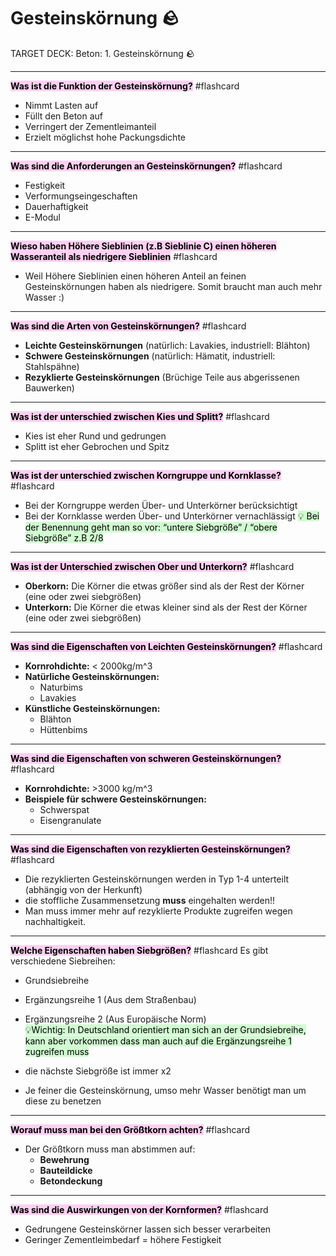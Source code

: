 # Gesteinskörnung 🪨

TARGET DECK: Beton: 1. Gesteinskörnung 🪨

---

<mark style="background: #FFB8EBA6;">**Was ist die Funktion der Gesteinskörnung?**</mark> #flashcard 
- Nimmt Lasten auf
- Füllt den Beton auf
- Verringert der Zementleimanteil
- Erzielt möglichst hohe Packungsdichte
<!--ID: 1650906266509-->



---

<mark style="background: #FFB8EBA6;">**Was sind die Anforderungen an Gesteinskörnungen?**</mark> #flashcard 
- Festigkeit
- Verformungseingeschaften
- Dauerhaftigkeit
- E-Modul
<!--ID: 1650906266514-->



---

<mark style="background: #FFB8EBA6;">**Wieso haben Höhere Sieblinien (z.B Sieblinie C) einen höheren Wasseranteil als niedrigere Sieblinien**</mark> #flashcard 
- Weil Höhere Sieblinien einen höheren Anteil an feinen Gesteinskörnungen haben als niedrigere. Somit braucht man auch mehr Wasser :)
<!--ID: 1650906487201-->


---

<mark style="background: #FFB8EBA6;">**Was sind die Arten von Gesteinskörnungen?**</mark> #flashcard 
- **Leichte Gesteinskörnungen** (natürlich: Lavakies, industriell: Blähton)
- **Schwere Gesteinskörnungen** (natürlich: Hämatit, industriell: Stahlspähne)
- **Rezyklierte Gesteinskörnungen** (Brüchige Teile aus abgerissenen Bauwerken)
<!--ID: 1650906487205-->


---

<mark style="background: #FFB8EBA6;">**Was ist der unterschied zwischen Kies und Splitt?**</mark> #flashcard 
- Kies ist eher Rund und gedrungen
- Splitt ist eher Gebrochen und Spitz
<!--ID: 1650906487209-->


---

<mark style="background: #FFB8EBA6;">**Was ist der unterschied zwischen Korngruppe und Kornklasse?**</mark> #flashcard 
- Bei der Korngruppe werden Über- und Unterkörner berücksichtigt
- Bei der Kornklasse werden Über- und Unterkörner vernachlässigt
 <mark style="background: #BBFABBA6;">💡 Bei der Benennung geht man so vor: “untere Siebgröße” / “obere Siebgröße” z.B 2/8</mark> 
<!--ID: 1650906919463-->


---
    
<mark style="background: #FFB8EBA6;">**Was ist der Unterschied zwischen Ober und Unterkorn?**</mark> #flashcard 
- **Oberkorn:** Die Körner die etwas größer sind als der Rest der Körner (eine oder zwei siebgrößen)
- **Unterkorn:** Die Körner die etwas kleiner sind als der Rest der Körner (eine oder zwei siebgrößen)
<!--ID: 1650906919467-->


---

<mark style="background: #FFB8EBA6;">**Was sind die Eigenschaften von Leichten Gesteinskörnungen?**</mark> #flashcard 
- **Kornrohdichte:** < 2000kg/m^3
- **Natürliche Gesteinskörnungen:**
	- Naturbims
	- Lavakies
- **Künstliche Gesteinskörnungen:**
	- Blähton
	- Hüttenbims
<!--ID: 1650906919470-->

---

<mark style="background: #FFB8EBA6;">**Was sind die Eigenschaften von schweren Gesteinskörnungen?**</mark> #flashcard 
- **Kornrohdichte:** >3000 kg/m^3
- **Beispiele für schwere Gesteinskörnungen:**
	- Schwerspat
	- Eisengranulate
<!--ID: 1650906969887-->


---

<mark style="background: #FFB8EBA6;">**Was sind die Eigenschaften von rezyklierten Gesteinskörnungen?**</mark> #flashcard 
- Die rezyklierten Gesteinskörnungen werden in Typ 1-4 unterteilt (abhängig von der Herkunft)
- die stoffliche Zusammensetzung **muss** eingehalten werden!!
- Man muss immer mehr auf rezyklierte Produkte zugreifen wegen nachhaltigkeit.
<!--ID: 1650907529536-->


---

<mark style="background: #FFB8EBA6;">**Welche Eigenschaften haben Siebgrößen?**</mark> #flashcard 
Es gibt verschiedene Siebreihen:
- Grundsiebreihe
- Ergänzungsreihe 1 (Aus dem Straßenbau)
- Ergänzungsreihe 2 (Aus Europäische Norm)    
<mark style="background: #BBFABBA6;">💡Wichtig: In Deutschland orientiert man sich an der Grundsiebreihe, kann aber vorkommen dass man auch auf die Ergänzungsreihe 1 zugreifen muss</mark> 
 
- die nächste Siebgröße ist immer x2
- Je feiner die Gesteinskörnung, umso mehr Wasser benötigt man um diese zu benetzen
<!--ID: 1650907550334-->

---

<mark style="background: #FFB8EBA6;">**Worauf muss man bei den Größtkorn achten?**</mark> #flashcard 
- Der Größtkorn muss man abstimmen auf:
	- **Bewehrung**
	- **Bauteildicke**
	- **Betondeckung**
<!--ID: 1650907660980-->


---

<mark style="background: #FFB8EBA6;">**Was sind die Auswirkungen von der Kornformen?**</mark> #flashcard 
- Gedrungene Gesteinskörner lassen sich besser verarbeiten
- Geringer Zementleimbedarf = höhere Festigkeit
<!--ID: 1650907660987-->
